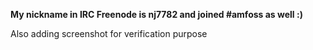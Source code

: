 **My nickname in IRC Freenode is nj7782 and joined #amfoss as well :)**

Also adding screenshot for verification purpose

